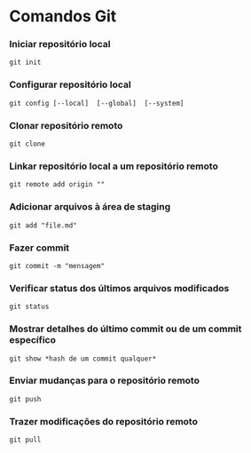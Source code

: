 # Comandos Git

### Iniciar repositório local
`git init`
### Configurar repositório local
`git config [--local]  [--global]  [--system]`
### Clonar repositório remoto
`git clone`
### Linkar repositório local a um repositório remoto
`git remote add origin ""`
### Adicionar arquivos à área de staging
`git add "file.md"`
### Fazer commit
`git commit -m "mensagem"`
### Verificar status dos últimos arquivos modificados
`git status`
### Mostrar detalhes do último commit ou de um commit específico
`git show *hash de um commit qualquer*`
### Enviar mudanças para o repositório remoto
`git push`
### Trazer modificações do repositório remoto
`git pull`
